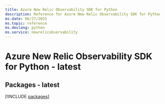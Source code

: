 ```yaml
---
title: Azure New Relic Observability SDK for Python
description: Reference for Azure New Relic Observability SDK for Python
ms.date: 06/27/2025
ms.topic: reference
ms.devlang: python
ms.service: newrelicobservability
---
```

# Azure New Relic Observability SDK for Python - latest
## Packages - latest
[!INCLUDE [packages](new-relic-observability-index.md)]
